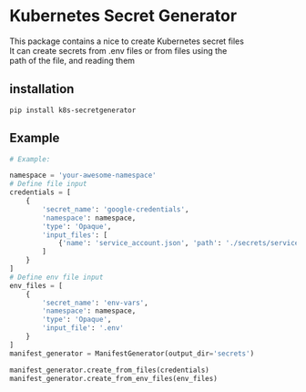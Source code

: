 # Kubernetes Secret Generator

This package contains a nice to create Kubernetes secret files  
It can create secrets from .env files or from files using the  
path of the file, and reading them


## installation

```
pip install k8s-secretgenerator
```


## Example

```python  
# Example:

namespace = 'your-awesome-namespace'
# Define file input
credentials = [
    {
        'secret_name': 'google-credentials',
        'namespace': namespace,
        'type': 'Opaque',
        'input_files': [
            {'name': 'service_account.json', 'path': './secrets/service_account.json'},
        ]
    }
]
# Define env file input
env_files = [
    {
        'secret_name': 'env-vars',
        'namespace': namespace,
        'type': 'Opaque',
        'input_file': '.env'
    }
]
manifest_generator = ManifestGenerator(output_dir='secrets')

manifest_generator.create_from_files(credentials)
manifest_generator.create_from_env_files(env_files)
```